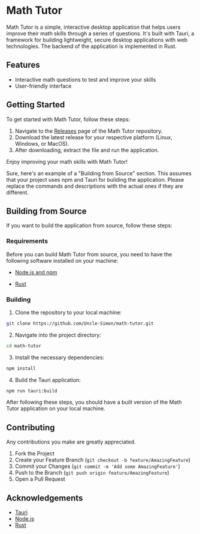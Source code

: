 # Math Tutor

Math Tutor is a simple, interactive desktop application that helps users improve their math skills through a series of questions. It's built with Tauri, a framework for building lightweight, secure desktop applications with web technologies. The backend of the application is implemented in Rust.

## Features

- Interactive math questions to test and improve your skills
- User-friendly interface

## Getting Started

To get started with Math Tutor, follow these steps:

1. Navigate to the [Releases](https://github.com/Uncle-Simon/math-tutor/releases) page of the Math Tutor repository.
2. Download the latest release for your respective platform (Linux, Windows, or MacOS).
3. After downloading, extract the file and run the application.

Enjoy improving your math skills with Math Tutor!

Sure, here's an example of a "Building from Source" section. This assumes that your project uses npm and Tauri for building the application. Please replace the commands and descriptions with the actual ones if they are different.

## Building from Source

If you want to build the application from source, follow these steps:

### Requirements

Before you can build Math Tutor from source, you need to have the following software installed on your machine:

- [Node.js and npm](https://nodejs.org/en/download/)

- [Rust](https://www.rust-lang.org/tools/install)

### Building

1. Clone the repository to your local machine:

```bash
git clone https://github.com/Uncle-Simon/math-tutor.git
```

2. Navigate into the project directory:

```bash
cd math-tutor
```

3. Install the necessary dependencies:

```bash
npm install
```

4. Build the Tauri application:

```bash
npm run tauri:build
```

After following these steps, you should have a built version of the Math Tutor application on your local machine.

## Contributing

Any contributions you make are greatly appreciated.

1. Fork the Project
2. Create your Feature Branch (`git checkout -b feature/AmazingFeature`)
3. Commit your Changes (`git commit -m 'Add some AmazingFeature'`)
4. Push to the Branch (`git push origin feature/AmazingFeature`)
5. Open a Pull Request

## Acknowledgements

- [Tauri](https://tauri.app/)
- [Node.js](https://nodejs.org/en/)
- [Rust](https://www.rust-lang.org/)
